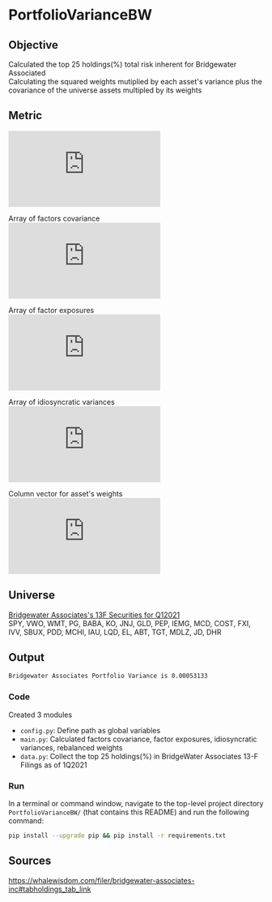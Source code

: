 # PortfolioVarianceBW

## Objective
Calculated the top 25 holdings(%) total risk inherent for Bridgewater Associated\
Calculating the squared weights mutiplied by each asset's variance plus the covariance of the universe assets multipled by its weights

## Metric
![](https://latex.codecogs.com/gif.latex?%5Cdpi%7B120%7D%20%5CLARGE%20Portfolio%20Variance%20%3D%20%5Cmathbf%7BW%5E%7BT%7D%28BFB%5E%7BT%7D&plus;%20S%29W%7D)


Array of factors covariance\
![](https://latex.codecogs.com/gif.latex?%5Cdpi%7B120%7D%20%5CLARGE%20%5Cmathbf%7BF%7D%20%3D%20%5Cbigl%28%5Cbegin%7Bsmallmatrix%7D%20Var%28f_%7B1%7D%29%20%26%20Cov%28f_%7B1%7D%2C%20f_%7Bn%7D%29%5C%5C%20Cov%28f_%7Bn%7D%2C%20f_%7B1%7D%20%26%20Var%28f_%7Bn%7D%29%20%5Cend%7Bsmallmatrix%7D%5Cbigr%29)


Array of factor exposures\
![](https://latex.codecogs.com/gif.latex?%5Cdpi%7B120%7D%20%5CLARGE%20%5Cmathbf%7BB%5Cemph%7B%7D%7D%20%3D%20%5Cbigl%28%5Cbegin%7Bsmallmatrix%7D%20%5Cbeta%20_%7B1%2C1%7D%2C%20%26%20%5Cbeta%20_%7B1%2Cn%7D%5C%5C%20%5Cbeta%20_%7Bn%2C1%7D%2C%20%26%20%5Cbeta%20_%7Bn%2Cn%7D%20%5Cend%7Bsmallmatrix%7D%5Cbigr%29)


Array of idiosyncratic variances\
![](https://latex.codecogs.com/gif.latex?%5Cdpi%7B120%7D%20%5CLARGE%20%5Cmathbf%7BS%7D%20%3D%20%5Cbigl%28%5Cbegin%7Bsmallmatrix%7D%20Var%28s_%7Bi%7D%29%20%26%200%5C%5C%200%20%26%20Var%28s_%7Bj%7D%29%20%5Cend%7Bsmallmatrix%7D%5Cbigr%29)

Column vector for asset's weights\
![](https://latex.codecogs.com/gif.latex?%5Cdpi%7B120%7D%20%5CLARGE%20%5Cmathbf%7BW%7D%20%3D%20%5Cbinom%7Bw_%7B1%7D%7D%7Bw_%7Bn%7D%7D)

## Universe
[Bridgewater Associates's 13F Securities for Q12021](https://whalewisdom.com/filer/bridgewater-associates-inc#tabholdings_tab_link)\
SPY, VWO, WMT, PG, BABA, KO, JNJ, GLD, PEP, IEMG, MCD, COST, FXI, IVV, SBUX, PDD, MCHI, IAU, LQD, EL, ABT, TGT, MDLZ, JD, DHR



## Output
```bash
Bridgewater Associates Portfolio Variance is 0.00053133
```

### Code
Created 3 modules
- `config.py`: Define path as global variables
- `main.py`: Calculated factors covariance, factor exposures, idiosyncratic variances, rebalanced weights
- `data.py`: Collect the top 25 holdings(%) in BridgeWater Associates 13-F Filings as of 1Q2021


### Run
In a terminal or command window, navigate to the top-level project directory `PortfolioVarianceBW/` (that contains this README) and run the following command:
```bash
pip install --upgrade pip && pip install -r requirements.txt
``` 

## Sources
https://whalewisdom.com/filer/bridgewater-associates-inc#tabholdings_tab_link
